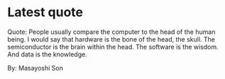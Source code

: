 # Latest quote 

Quote: People usually compare the computer to the head of the human being. I would say that hardware is the bone of the head, the skull. The semiconductor is the brain within the head. The software is the wisdom. And data is the knowledge. 

By: Masayoshi Son